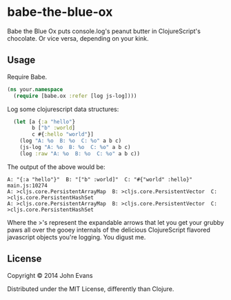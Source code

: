 # babe-the-blue-ox

Babe the Blue Ox puts console.log's peanut butter in ClojureScript's chocolate.
Or vice versa, depending on your kink.

## Usage

Require Babe.

```clojure
(ns your.namespace
  (require [babe.ox :refer [log js-log])))
```

Log some clojurescript data structures:

```clojure
  (let [a {:a "hello"}
        b ["b" :world]
        c #{:hello "world"}]
    (log "A: %o  B: %o  C: %o" a b c)
    (js-log "A: %o  B: %o  C: %o" a b c)
    (log :raw "A: %o  B: %o  C: %o" a b c))
```

The output of the above would be:

    A: "{:a "hello"}"  B: "["b" :world]"  C: "#{"world" :hello}" main.js:10274
    A: >cljs.core.PersistentArrayMap  B: >cljs.core.PersistentVector  C: >cljs.core.PersistentHashSet
    A: >cljs.core.PersistentArrayMap  B: >cljs.core.PersistentVector  C: >cljs.core.PersistentHashSet

Where the >'s represent the expandable arrows that let you get your grubby paws
all over the gooey internals of the delicious ClojureScript flavored javascript
objects you're logging.  You digust me.

## License

Copyright © 2014 John Evans

Distributed under the MIT License, differently than Clojure.
